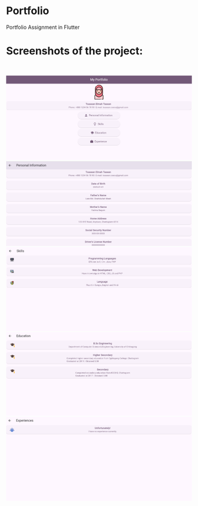 # Portfolio
Portfolio Assignment in Flutter <br>

<h1>Screenshots of the project:</h1> <br> 

![App Screenshot](portfolio/assets/images/homepage.png) <br>
![App Screenshot](portfolio/assets/images/personal.png) <br>
![App Screenshot](portfolio/assets/images/sk.png) <br>
![App Screenshot](portfolio/assets/images/edu.png) <br>
![App Screenshot](portfolio/assets/images/exp.png) <br>


